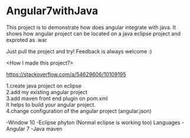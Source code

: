 # Angular7withJava

This project is to demonstrate how does angular integrate with java.
It shows how angular project can be located on a java eclipse project and exproted as .war

Just pull the project and try!
Feedback is always welcome :)




<How I made this project?>

https://stackoverflow.com/a/54629606/10109195

1.create java project on eclipse  
2.add my existing angular project  
3.add maven front end plugin on pom.xml   
   It helps to build your angular project.   
4.change configuration of the angular project (angular.json)      


<Enviroment>   
-Window 10   
-Eclipse phyton (Normal eclipse is working too)   
Languages   
-Angular 7  
-Java maven  

